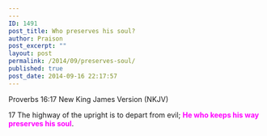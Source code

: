 ```yaml
---
---
ID: 1491
post_title: Who preserves his soul?
author: Praison
post_excerpt: ""
layout: post
permalink: /2014/09/preserves-soul/
published: true
post_date: 2014-09-16 22:17:57
---
```

Proverbs 16:17
New King James Version (NKJV)

17 The highway of the upright is to depart from evil;
<span style="color: #ff00ff;"><strong>He who keeps his way preserves his soul</strong></span>.